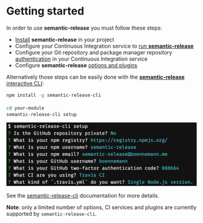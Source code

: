 # Getting started

In order to use **semantic-release** you must follow these steps:
- [Install](./installation.md#installation) **semantic-release** in your project
- Configure your Continuous Integration service to [run **semantic-release**](./ci-configuration.md#run-semantic-release-only-after-all-tests-succeeded)
- Configure your Git repository and package manager repository [authentication](ci-configuration.md#authentication) in your Continuous Integration service
- Configure **semantic-release** [options and plugins](./configuration.md#configuration)

Alternatively those steps can be easily done with the [**semantic-release** interactive CLI](https://github.com/semantic-release/cli):

```bash
npm install -g semantic-release-cli

cd your-module
semantic-release-cli setup
```

![dialogue](../../media/semantic-release-cli.png)

See the [semantic-release-cli](https://github.com/semantic-release/cli#what-it-does) documentation for more details.

**Note**: only a limited number of options, CI services and plugins are currently supported by `semantic-release-cli`.
